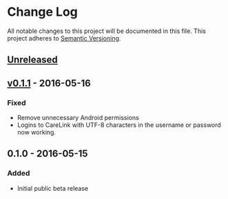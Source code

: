 # Change Log
All notable changes to this project will be documented in this file.
This project adheres to [Semantic Versioning](http://semver.org/).

## [Unreleased]

## [v0.1.1] - 2016-05-16
### Fixed
- Remove unnecessary Android permissions
- Logins to CareLink with UTF-8 characters in the username or password now working.

## 0.1.0 - 2016-05-15
### Added
- Initial public beta release

[Unreleased]: https://github.com/pazaan/640gAndroidUploader/compare/v0.1.1...HEAD
[v0.1.1]: https://github.com/pazaan/640gAndroidUploader/compare/v0.1.0...v0.1.1
